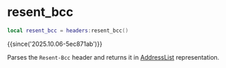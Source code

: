 # resent_bcc

```lua
local resent_bcc = headers:resent_bcc()
```

{{since('2025.10.06-5ec871ab')}}

Parses the `Resent-Bcc` header and returns it in [AddressList](index.md#addresslist) representation.
